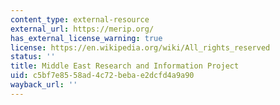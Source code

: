 ```yaml
---
content_type: external-resource
external_url: https://merip.org/
has_external_license_warning: true
license: https://en.wikipedia.org/wiki/All_rights_reserved
status: ''
title: Middle East Research and Information Project
uid: c5bf7e85-58ad-4c72-beba-e2dcfd4a9a90
wayback_url: ''
---
```

